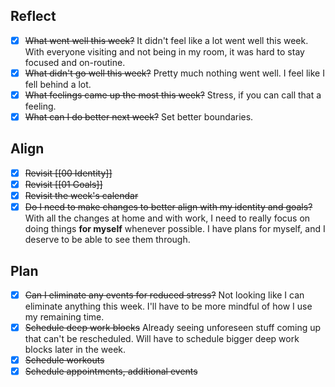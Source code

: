 ## Reflect
- [x] ~~What went well this week?~~
    It didn't feel like a lot went well this week. With everyone visiting and not being in my room, it was hard to stay focused and on-routine.
- [x] ~~What didn't go well this week?~~
	Pretty much nothing went well. I feel like I fell behind a lot.
- [x] ~~What feelings came up the most this week?~~
	Stress, if you can call that a feeling.
- [x] ~~What can I do better next week?~~
	Set better boundaries.
## Align
- [x] ~~Revisit [[00 Identity]]~~
- [x] ~~Revisit [[01 Goals]]~~
- [x] ~~Revisit the week's calendar~~
- [x] ~~Do I need to make changes to better align with my identity and goals?~~
	With all the changes at home and with work, I need to really focus on doing things **for myself** whenever possible. I have plans for myself, and I deserve to be able to see them through.
## Plan
- [x] ~~Can I eliminate any events for reduced stress?~~
	Not looking like I can eliminate anything this week. I'll have to be more mindful of how I use my remaining time.
- [x] ~~Schedule deep work blocks~~
	Already seeing unforeseen stuff coming up that can't be rescheduled. Will have to schedule bigger deep work blocks later in the week.
- [x] ~~Schedule workouts~~
- [x] ~~Schedule appointments, additional events~~